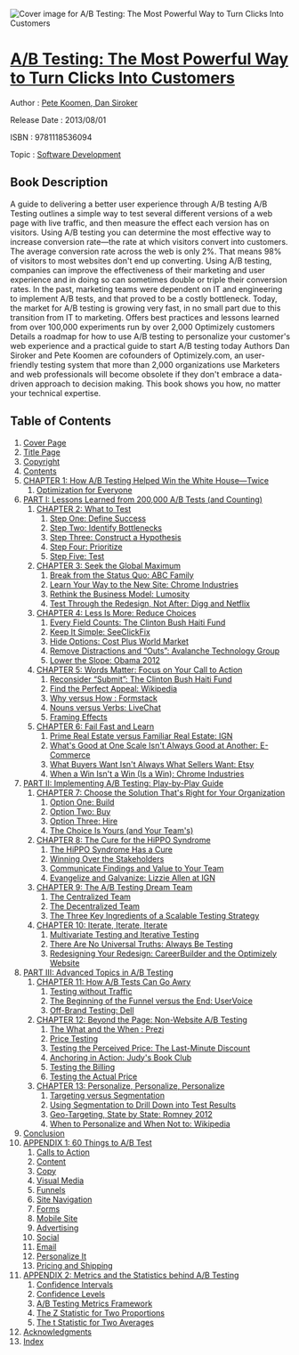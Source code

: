 ![Cover image for A/B Testing: The Most Powerful Way to Turn Clicks Into Customers](https://imgdetail.ebookreading.net/cover/cover/software_development/EB9781118536094.jpg)

[A/B Testing: The Most Powerful Way to Turn Clicks Into Customers](https://ebookreading.net/view/book/A%2FB+Testing%3A+The+Most+Powerful+Way+to+Turn+Clicks+Into+Customers-EB9781118536094_1.html "A/B Testing: The Most Powerful Way to Turn Clicks Into Customers")
====================================================================================================================

Author : [Pete Koomen](https://ebookreading.net/search/author/Pete+Koomen),[ Dan Siroker](https://ebookreading.net/search/author/+Dan+Siroker)

Release Date : 2013/08/01

ISBN : 9781118536094

Topic : [Software Development](https://ebookreading.net/search/category/software-development)

Book Description
-----------------

A guide to delivering a better user experience through A/B testing
A/B Testing outlines a simple way to test several different versions of a web page with live traffic, and then measure the effect each version has on visitors. Using A/B testing you can determine the most effective way to increase conversion rate—the rate at which visitors convert into customers. The average conversion rate across the web is only 2%. That means 98% of visitors to most websites don't end up converting. Using A/B testing, companies can improve the effectiveness of their marketing and user experience and in doing so can sometimes double or triple their conversion rates.
In the past, marketing teams were dependent on IT and engineering to implement A/B tests, and that proved to be a costly bottleneck. Today, the market for A/B testing is growing very fast, in no small part due to this transition from IT to marketing.
Offers best practices and lessons learned from over 100,000 experiments run by over 2,000 Optimizely customers
Details a roadmap for how to use A/B testing to personalize your customer's web experience and a practical guide to start A/B testing today
Authors Dan Siroker and Pete Koomen are cofounders of Optimizely.com, an user-friendly testing system that more than 2,000 organizations use
Marketers and web professionals will become obsolete if they don't embrace a data-driven approach to decision making. This book shows you how, no matter your technical expertise.
              
Table of Contents
-----------------

1. [Cover Page](https://ebookreading.net/view/book/A%2FB+Testing%3A+The+Most+Powerful+Way+to+Turn+Clicks+Into+Customers-EB9781118536094_1.html)
1. [Title Page](https://ebookreading.net/view/book/A%2FB+Testing%3A+The+Most+Powerful+Way+to+Turn+Clicks+Into+Customers-EB9781118536094_2.html)
1. [Copyright](https://ebookreading.net/view/book/A%2FB+Testing%3A+The+Most+Powerful+Way+to+Turn+Clicks+Into+Customers-EB9781118536094_3.html)
1. [Contents](https://ebookreading.net/view/book/A%2FB+Testing%3A+The+Most+Powerful+Way+to+Turn+Clicks+Into+Customers-EB9781118536094_4.html)
1. [CHAPTER 1: How A/B Testing Helped Win the White House—Twice](https://ebookreading.net/view/book/A%2FB+Testing%3A+The+Most+Powerful+Way+to+Turn+Clicks+Into+Customers-EB9781118536094_5.html#chap1)
    1. [Optimization for Everyone](https://ebookreading.net/view/book/A%2FB+Testing%3A+The+Most+Powerful+Way+to+Turn+Clicks+Into+Customers-EB9781118536094_5.html#chap1-sec001)
1. [PART I: Lessons Learned from 200,000 A/B Tests (and Counting)](https://ebookreading.net/view/book/A%2FB+Testing%3A+The+Most+Powerful+Way+to+Turn+Clicks+Into+Customers-EB9781118536094_6.html#part1)
    1. [CHAPTER 2: What to Test](https://ebookreading.net/view/book/A%2FB+Testing%3A+The+Most+Powerful+Way+to+Turn+Clicks+Into+Customers-EB9781118536094_7.html#chap2)
        1. [Step One: Define Success](https://ebookreading.net/view/book/A%2FB+Testing%3A+The+Most+Powerful+Way+to+Turn+Clicks+Into+Customers-EB9781118536094_7.html#chap2-sec001)
        1. [Step Two: Identify Bottlenecks](https://ebookreading.net/view/book/A%2FB+Testing%3A+The+Most+Powerful+Way+to+Turn+Clicks+Into+Customers-EB9781118536094_7.html#chap2-sec003)
        1. [Step Three: Construct a Hypothesis](https://ebookreading.net/view/book/A%2FB+Testing%3A+The+Most+Powerful+Way+to+Turn+Clicks+Into+Customers-EB9781118536094_7.html#chap2-sec004)
        1. [Step Four: Prioritize](https://ebookreading.net/view/book/A%2FB+Testing%3A+The+Most+Powerful+Way+to+Turn+Clicks+Into+Customers-EB9781118536094_7.html#chap2-sec005)
        1. [Step Five: Test](https://ebookreading.net/view/book/A%2FB+Testing%3A+The+Most+Powerful+Way+to+Turn+Clicks+Into+Customers-EB9781118536094_7.html#chap2-sec006)
    1. [CHAPTER 3: Seek the Global Maximum](https://ebookreading.net/view/book/A%2FB+Testing%3A+The+Most+Powerful+Way+to+Turn+Clicks+Into+Customers-EB9781118536094_8.html#chap3)
        1. [Break from the Status Quo: ABC Family](https://ebookreading.net/view/book/A%2FB+Testing%3A+The+Most+Powerful+Way+to+Turn+Clicks+Into+Customers-EB9781118536094_8.html#chap3-sec001)
        1. [Learn Your Way to the New Site: Chrome Industries](https://ebookreading.net/view/book/A%2FB+Testing%3A+The+Most+Powerful+Way+to+Turn+Clicks+Into+Customers-EB9781118536094_8.html#chap3-sec002)
        1. [Rethink the Business Model: Lumosity](https://ebookreading.net/view/book/A%2FB+Testing%3A+The+Most+Powerful+Way+to+Turn+Clicks+Into+Customers-EB9781118536094_8.html#chap3-sec003)
        1. [Test Through the Redesign, Not After: Digg and Netflix](https://ebookreading.net/view/book/A%2FB+Testing%3A+The+Most+Powerful+Way+to+Turn+Clicks+Into+Customers-EB9781118536094_8.html#chap3-sec004)
    1. [CHAPTER 4: Less Is More: Reduce Choices](https://ebookreading.net/view/book/A%2FB+Testing%3A+The+Most+Powerful+Way+to+Turn+Clicks+Into+Customers-EB9781118536094_9.html#chap4)
        1. [Every Field Counts: The Clinton Bush Haiti Fund](https://ebookreading.net/view/book/A%2FB+Testing%3A+The+Most+Powerful+Way+to+Turn+Clicks+Into+Customers-EB9781118536094_9.html#chap4-sec001)
        1. [Keep It Simple: SeeClickFix](https://ebookreading.net/view/book/A%2FB+Testing%3A+The+Most+Powerful+Way+to+Turn+Clicks+Into+Customers-EB9781118536094_9.html#chap4-sec002)
        1. [Hide Options: Cost Plus World Market](https://ebookreading.net/view/book/A%2FB+Testing%3A+The+Most+Powerful+Way+to+Turn+Clicks+Into+Customers-EB9781118536094_9.html#chap4-sec003)
        1. [Remove Distractions and “Outs”: Avalanche Technology Group](https://ebookreading.net/view/book/A%2FB+Testing%3A+The+Most+Powerful+Way+to+Turn+Clicks+Into+Customers-EB9781118536094_9.html#chap4-sec004)
        1. [Lower the Slope: Obama 2012](https://ebookreading.net/view/book/A%2FB+Testing%3A+The+Most+Powerful+Way+to+Turn+Clicks+Into+Customers-EB9781118536094_9.html#chap4-sec005)
    1. [CHAPTER 5: Words Matter: Focus on Your Call to Action](https://ebookreading.net/view/book/A%2FB+Testing%3A+The+Most+Powerful+Way+to+Turn+Clicks+Into+Customers-EB9781118536094_10.html#chap5)
        1. [Reconsider “Submit”: The Clinton Bush Haiti Fund](https://ebookreading.net/view/book/A%2FB+Testing%3A+The+Most+Powerful+Way+to+Turn+Clicks+Into+Customers-EB9781118536094_10.html#chap5-sec001)
        1. [Find the Perfect Appeal: Wikipedia](https://ebookreading.net/view/book/A%2FB+Testing%3A+The+Most+Powerful+Way+to+Turn+Clicks+Into+Customers-EB9781118536094_10.html#chap5-sec002)
        1. [Why versus How : Formstack](https://ebookreading.net/view/book/A%2FB+Testing%3A+The+Most+Powerful+Way+to+Turn+Clicks+Into+Customers-EB9781118536094_10.html#chap5-sec003)
        1. [Nouns versus Verbs: LiveChat](https://ebookreading.net/view/book/A%2FB+Testing%3A+The+Most+Powerful+Way+to+Turn+Clicks+Into+Customers-EB9781118536094_10.html#chap5-sec004)
        1. [Framing Effects](https://ebookreading.net/view/book/A%2FB+Testing%3A+The+Most+Powerful+Way+to+Turn+Clicks+Into+Customers-EB9781118536094_10.html#chap5-sec005)
    1. [CHAPTER 6: Fail Fast and Learn](https://ebookreading.net/view/book/A%2FB+Testing%3A+The+Most+Powerful+Way+to+Turn+Clicks+Into+Customers-EB9781118536094_11.html#chap6)
        1. [Prime Real Estate versus Familiar Real Estate: IGN](https://ebookreading.net/view/book/A%2FB+Testing%3A+The+Most+Powerful+Way+to+Turn+Clicks+Into+Customers-EB9781118536094_11.html#chap6-sec001)
        1. [What&#39;s Good at One Scale Isn&#39;t Always Good at Another: E-Commerce](https://ebookreading.net/view/book/A%2FB+Testing%3A+The+Most+Powerful+Way+to+Turn+Clicks+Into+Customers-EB9781118536094_11.html#chap6-sec002)
        1. [What Buyers Want Isn&#39;t Always What Sellers Want: Etsy](https://ebookreading.net/view/book/A%2FB+Testing%3A+The+Most+Powerful+Way+to+Turn+Clicks+Into+Customers-EB9781118536094_11.html#chap6-sec003)
        1. [When a Win Isn&#39;t a Win (Is a Win): Chrome Industries](https://ebookreading.net/view/book/A%2FB+Testing%3A+The+Most+Powerful+Way+to+Turn+Clicks+Into+Customers-EB9781118536094_11.html#chap6-sec004)
1. [PART II: Implementing A/B Testing: Play-by-Play Guide](https://ebookreading.net/view/book/A%2FB+Testing%3A+The+Most+Powerful+Way+to+Turn+Clicks+Into+Customers-EB9781118536094_12.html#part2)
    1. [CHAPTER 7: Choose the Solution That&#39;s Right for Your Organization](https://ebookreading.net/view/book/A%2FB+Testing%3A+The+Most+Powerful+Way+to+Turn+Clicks+Into+Customers-EB9781118536094_13.html#chap7)
        1. [Option One: Build](https://ebookreading.net/view/book/A%2FB+Testing%3A+The+Most+Powerful+Way+to+Turn+Clicks+Into+Customers-EB9781118536094_13.html#chap7-sec001)
        1. [Option Two: Buy](https://ebookreading.net/view/book/A%2FB+Testing%3A+The+Most+Powerful+Way+to+Turn+Clicks+Into+Customers-EB9781118536094_13.html#chap7-sec003)
        1. [Option Three: Hire](https://ebookreading.net/view/book/A%2FB+Testing%3A+The+Most+Powerful+Way+to+Turn+Clicks+Into+Customers-EB9781118536094_13.html#chap7-sec004)
        1. [The Choice Is Yours (and Your Team&#39;s)](https://ebookreading.net/view/book/A%2FB+Testing%3A+The+Most+Powerful+Way+to+Turn+Clicks+Into+Customers-EB9781118536094_13.html#chap7-sec005)
    1. [CHAPTER 8: The Cure for the HiPPO Syndrome](https://ebookreading.net/view/book/A%2FB+Testing%3A+The+Most+Powerful+Way+to+Turn+Clicks+Into+Customers-EB9781118536094_14.html#chap8)
        1. [The HiPPO Syndrome Has a Cure](https://ebookreading.net/view/book/A%2FB+Testing%3A+The+Most+Powerful+Way+to+Turn+Clicks+Into+Customers-EB9781118536094_14.html#chap8-sec001)
        1. [Winning Over the Stakeholders](https://ebookreading.net/view/book/A%2FB+Testing%3A+The+Most+Powerful+Way+to+Turn+Clicks+Into+Customers-EB9781118536094_14.html#chap8-sec002)
        1. [Communicate Findings and Value to Your Team](https://ebookreading.net/view/book/A%2FB+Testing%3A+The+Most+Powerful+Way+to+Turn+Clicks+Into+Customers-EB9781118536094_14.html#chap8-sec003)
        1. [Evangelize and Galvanize: Lizzie Allen at IGN](https://ebookreading.net/view/book/A%2FB+Testing%3A+The+Most+Powerful+Way+to+Turn+Clicks+Into+Customers-EB9781118536094_14.html#chap8-sec004)
    1. [CHAPTER 9: The A/B Testing Dream Team](https://ebookreading.net/view/book/A%2FB+Testing%3A+The+Most+Powerful+Way+to+Turn+Clicks+Into+Customers-EB9781118536094_15.html#chap9)
        1. [The Centralized Team](https://ebookreading.net/view/book/A%2FB+Testing%3A+The+Most+Powerful+Way+to+Turn+Clicks+Into+Customers-EB9781118536094_15.html#chap9-sec001)
        1. [The Decentralized Team](https://ebookreading.net/view/book/A%2FB+Testing%3A+The+Most+Powerful+Way+to+Turn+Clicks+Into+Customers-EB9781118536094_15.html#chap9-sec002)
        1. [The Three Key Ingredients of a Scalable Testing Strategy](https://ebookreading.net/view/book/A%2FB+Testing%3A+The+Most+Powerful+Way+to+Turn+Clicks+Into+Customers-EB9781118536094_15.html#chap9-sec003)
    1. [CHAPTER 10: Iterate, Iterate, Iterate](https://ebookreading.net/view/book/A%2FB+Testing%3A+The+Most+Powerful+Way+to+Turn+Clicks+Into+Customers-EB9781118536094_16.html#chap10)
        1. [Multivariate Testing and Iterative Testing](https://ebookreading.net/view/book/A%2FB+Testing%3A+The+Most+Powerful+Way+to+Turn+Clicks+Into+Customers-EB9781118536094_16.html#chap10-sec001)
        1. [There Are No Universal Truths: Always Be Testing](https://ebookreading.net/view/book/A%2FB+Testing%3A+The+Most+Powerful+Way+to+Turn+Clicks+Into+Customers-EB9781118536094_16.html#chap10-sec002)
        1. [Redesigning Your Redesign: CareerBuilder and the Optimizely Website](https://ebookreading.net/view/book/A%2FB+Testing%3A+The+Most+Powerful+Way+to+Turn+Clicks+Into+Customers-EB9781118536094_16.html#chap10-sec003)
1. [PART III: Advanced Topics in A/B Testing](https://ebookreading.net/view/book/A%2FB+Testing%3A+The+Most+Powerful+Way+to+Turn+Clicks+Into+Customers-EB9781118536094_17.html#part3)
    1. [CHAPTER 11: How A/B Tests Can Go Awry](https://ebookreading.net/view/book/A%2FB+Testing%3A+The+Most+Powerful+Way+to+Turn+Clicks+Into+Customers-EB9781118536094_18.html#chap11)
        1. [Testing without Traffic](https://ebookreading.net/view/book/A%2FB+Testing%3A+The+Most+Powerful+Way+to+Turn+Clicks+Into+Customers-EB9781118536094_18.html#chap11-sec001)
        1. [The Beginning of the Funnel versus the End: UserVoice](https://ebookreading.net/view/book/A%2FB+Testing%3A+The+Most+Powerful+Way+to+Turn+Clicks+Into+Customers-EB9781118536094_18.html#chap11-sec002)
        1. [Off-Brand Testing: Dell](https://ebookreading.net/view/book/A%2FB+Testing%3A+The+Most+Powerful+Way+to+Turn+Clicks+Into+Customers-EB9781118536094_18.html#chap11-sec003)
    1. [CHAPTER 12: Beyond the Page: Non-Website A/B Testing](https://ebookreading.net/view/book/A%2FB+Testing%3A+The+Most+Powerful+Way+to+Turn+Clicks+Into+Customers-EB9781118536094_19.html#chap12)
        1. [The What and the When : Prezi](https://ebookreading.net/view/book/A%2FB+Testing%3A+The+Most+Powerful+Way+to+Turn+Clicks+Into+Customers-EB9781118536094_19.html#chap12-sec001)
        1. [Price Testing](https://ebookreading.net/view/book/A%2FB+Testing%3A+The+Most+Powerful+Way+to+Turn+Clicks+Into+Customers-EB9781118536094_19.html#chap12-sec002)
        1. [Testing the Perceived Price: The Last-Minute Discount](https://ebookreading.net/view/book/A%2FB+Testing%3A+The+Most+Powerful+Way+to+Turn+Clicks+Into+Customers-EB9781118536094_19.html#chap12-sec003)
        1. [Anchoring in Action: Judy&#39;s Book Club](https://ebookreading.net/view/book/A%2FB+Testing%3A+The+Most+Powerful+Way+to+Turn+Clicks+Into+Customers-EB9781118536094_19.html#chap12-sec004)
        1. [Testing the Billing](https://ebookreading.net/view/book/A%2FB+Testing%3A+The+Most+Powerful+Way+to+Turn+Clicks+Into+Customers-EB9781118536094_19.html#chap12-sec005)
        1. [Testing the Actual Price](https://ebookreading.net/view/book/A%2FB+Testing%3A+The+Most+Powerful+Way+to+Turn+Clicks+Into+Customers-EB9781118536094_19.html#chap12-sec006)
    1. [CHAPTER 13: Personalize, Personalize, Personalize](https://ebookreading.net/view/book/A%2FB+Testing%3A+The+Most+Powerful+Way+to+Turn+Clicks+Into+Customers-EB9781118536094_20.html#chap13)
        1. [Targeting versus Segmentation](https://ebookreading.net/view/book/A%2FB+Testing%3A+The+Most+Powerful+Way+to+Turn+Clicks+Into+Customers-EB9781118536094_20.html#chap13-sec001)
        1. [Using Segmentation to Drill Down into Test Results](https://ebookreading.net/view/book/A%2FB+Testing%3A+The+Most+Powerful+Way+to+Turn+Clicks+Into+Customers-EB9781118536094_20.html#chap13-sec002)
        1. [Geo-Targeting, State by State: Romney 2012](https://ebookreading.net/view/book/A%2FB+Testing%3A+The+Most+Powerful+Way+to+Turn+Clicks+Into+Customers-EB9781118536094_20.html#chap13-sec003)
        1. [When to Personalize and When Not to: Wikipedia](https://ebookreading.net/view/book/A%2FB+Testing%3A+The+Most+Powerful+Way+to+Turn+Clicks+Into+Customers-EB9781118536094_20.html#chap13-sec004)
1. [Conclusion](https://ebookreading.net/view/book/A%2FB+Testing%3A+The+Most+Powerful+Way+to+Turn+Clicks+Into+Customers-EB9781118536094_21.html#conclusion)
1. [APPENDIX 1: 60 Things to A/B Test](https://ebookreading.net/view/book/A%2FB+Testing%3A+The+Most+Powerful+Way+to+Turn+Clicks+Into+Customers-EB9781118536094_22.html#app1)
    1. [Calls to Action](https://ebookreading.net/view/book/A%2FB+Testing%3A+The+Most+Powerful+Way+to+Turn+Clicks+Into+Customers-EB9781118536094_22.html#app1-sec001)
    1. [Content](https://ebookreading.net/view/book/A%2FB+Testing%3A+The+Most+Powerful+Way+to+Turn+Clicks+Into+Customers-EB9781118536094_22.html#app1-sec002)
    1. [Copy](https://ebookreading.net/view/book/A%2FB+Testing%3A+The+Most+Powerful+Way+to+Turn+Clicks+Into+Customers-EB9781118536094_22.html#app1-sec003)
    1. [Visual Media](https://ebookreading.net/view/book/A%2FB+Testing%3A+The+Most+Powerful+Way+to+Turn+Clicks+Into+Customers-EB9781118536094_22.html#app1-sec004)
    1. [Funnels](https://ebookreading.net/view/book/A%2FB+Testing%3A+The+Most+Powerful+Way+to+Turn+Clicks+Into+Customers-EB9781118536094_22.html#app1-sec005)
    1. [Site Navigation](https://ebookreading.net/view/book/A%2FB+Testing%3A+The+Most+Powerful+Way+to+Turn+Clicks+Into+Customers-EB9781118536094_22.html#app1-sec006)
    1. [Forms](https://ebookreading.net/view/book/A%2FB+Testing%3A+The+Most+Powerful+Way+to+Turn+Clicks+Into+Customers-EB9781118536094_22.html#app1-sec007)
    1. [Mobile Site](https://ebookreading.net/view/book/A%2FB+Testing%3A+The+Most+Powerful+Way+to+Turn+Clicks+Into+Customers-EB9781118536094_22.html#app1-sec008)
    1. [Advertising](https://ebookreading.net/view/book/A%2FB+Testing%3A+The+Most+Powerful+Way+to+Turn+Clicks+Into+Customers-EB9781118536094_22.html#app1-sec009)
    1. [Social](https://ebookreading.net/view/book/A%2FB+Testing%3A+The+Most+Powerful+Way+to+Turn+Clicks+Into+Customers-EB9781118536094_22.html#app1-sec010)
    1. [Email](https://ebookreading.net/view/book/A%2FB+Testing%3A+The+Most+Powerful+Way+to+Turn+Clicks+Into+Customers-EB9781118536094_22.html#app1-sec011)
    1. [Personalize It](https://ebookreading.net/view/book/A%2FB+Testing%3A+The+Most+Powerful+Way+to+Turn+Clicks+Into+Customers-EB9781118536094_22.html#app1-sec012)
    1. [Pricing and Shipping](https://ebookreading.net/view/book/A%2FB+Testing%3A+The+Most+Powerful+Way+to+Turn+Clicks+Into+Customers-EB9781118536094_22.html#app1-sec013)
1. [APPENDIX 2: Metrics and the Statistics behind A/B Testing](https://ebookreading.net/view/book/A%2FB+Testing%3A+The+Most+Powerful+Way+to+Turn+Clicks+Into+Customers-EB9781118536094_23.html#app2)
    1. [Confidence Intervals](https://ebookreading.net/view/book/A%2FB+Testing%3A+The+Most+Powerful+Way+to+Turn+Clicks+Into+Customers-EB9781118536094_23.html#app2-sec001)
    1. [Confidence Levels](https://ebookreading.net/view/book/A%2FB+Testing%3A+The+Most+Powerful+Way+to+Turn+Clicks+Into+Customers-EB9781118536094_23.html#app2-sec002)
    1. [A/B Testing Metrics Framework](https://ebookreading.net/view/book/A%2FB+Testing%3A+The+Most+Powerful+Way+to+Turn+Clicks+Into+Customers-EB9781118536094_23.html#app2-sec003)
    1. [The Z Statistic for Two Proportions](https://ebookreading.net/view/book/A%2FB+Testing%3A+The+Most+Powerful+Way+to+Turn+Clicks+Into+Customers-EB9781118536094_23.html#app2-sec004)
    1. [The t Statistic for Two Averages](https://ebookreading.net/view/book/A%2FB+Testing%3A+The+Most+Powerful+Way+to+Turn+Clicks+Into+Customers-EB9781118536094_23.html#app2-sec005)
1. [Acknowledgments](https://ebookreading.net/view/book/A%2FB+Testing%3A+The+Most+Powerful+Way+to+Turn+Clicks+Into+Customers-EB9781118536094_24.html)
1. [Index](https://ebookreading.net/view/book/A%2FB+Testing%3A+The+Most+Powerful+Way+to+Turn+Clicks+Into+Customers-EB9781118536094_25.html#index)

